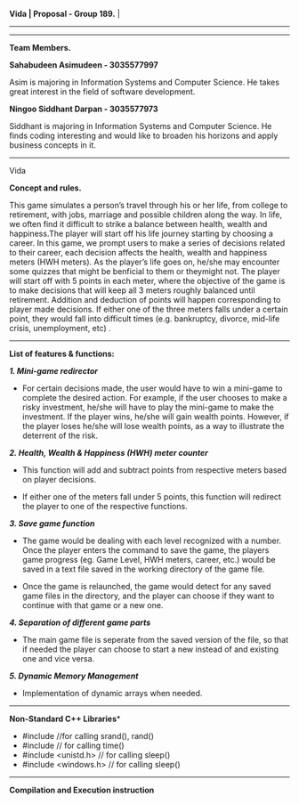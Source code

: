 **Vida									|
Proposal - Group 189.**	|	
______________________
________________________________________________________________________________________________________________________________________
**Team Members.**

**Sahabudeen Asimudeen - 3035577997**

Asim is majoring in Information Systems and Computer Science. He takes great interest in the field of software development.


**Ningoo Siddhant Darpan - 3035577973**

Siddhant is majoring in Information Systems and Computer Science. He finds coding interesting and would like to broaden his horizons and apply business concepts in it. 

________________________________________________________________________________________________________________________________________
Vida

**Concept and rules.**

This game simulates a person’s travel through his or her life, from college to retirement, with jobs, marriage and possible children along the way. In life, we often find it difficult to strike a balance between health, wealth and happiness.The player will start off his life journey starting by choosing a career. In this game, we prompt users to make a series of decisions related to their career, each decision affects the health, wealth and happiness meters (HWH meters). As the player’s life goes on, he/she may encounter some quizzes that might be benficial to them or theymight not. The player will start off with 5 points in each meter, where the objective of the game is to make decisions that will keep all 3 meters roughly balanced until retirement. Addition and deduction of points will happen corresponding to player made decisions. If either one of the three meters falls under a certain point, they would fall into difficult times (e.g. bankruptcy, divorce, mid-life crisis, unemployment, etc) .

________________________________________________________________________________________________________________________________________
**List of features & functions:**

***1. Mini-game redirector*** 

-	For certain decisions made, the user would have to win a mini-game to complete the desired action. For example, if the user
	chooses to make a risky investment, he/she will have to play the mini-game to make the investment. If the player wins, he/she 
	will gain wealth points. However, if the player loses he/she will lose wealth points, as a way to illustrate the deterrent of
	the risk. 


***2. Health, Wealth & Happiness (HWH) meter counter***

-	This function will add and subtract points from respective meters based on player decisions.

-	If either one of the meters fall under 5 points, this function will redirect the player to one of the respective functions.


***3. Save game function***

-	The game would be dealing with each level recognized with a number. Once the player enters the command to save the game, the 
	players game progress (eg. Game Level, HWH meters, career, etc.) would be saved in a text file saved in the 
	working directory of the game file.

-	Once the game is relaunched, the game would detect for any saved game files in the directory, and the player can choose if they 
	want to continue with that game or a new one.

***4. Separation of different game parts*** 

-	The main game file is seperate from the saved version of the file, so that if needed the player can choose to start a new 		instead of and existing one and vice versa.

***5. Dynamic Memory Management***
-	Implementation of dynamic arrays when needed. 
________________________________________________________________________________________________________________________________________
**Non-Standard C++ Libraries***
-	#include <cstdlib> //for calling srand(), rand()
-	#include <ctime> // for calling time()
-	#include <unistd.h> // for calling sleep()
-	#include <windows.h> // for calling sleep()

________________________________________________________________________________________________________________________________________
**Compilation and Execution instruction**

